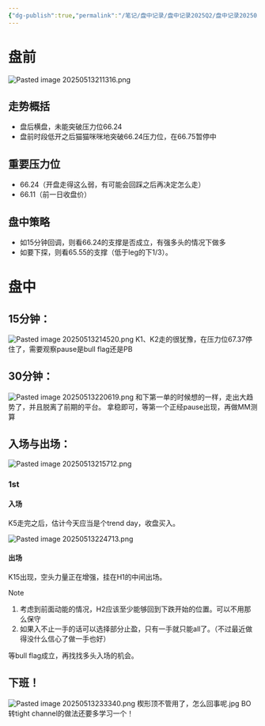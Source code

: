 ```yaml
---
{"dg-publish":true,"permalink":"/笔记/盘中记录/盘中记录2025Q2/盘中记录202505/20250513盘中记录/"}
---
```


# 盘前
![Pasted image 20250513211316.png](/img/user/%E5%9B%BE%E7%89%87%E5%AD%98%E6%94%BE%E5%9C%B0/Pasted%20image%2020250513211316.png)
## 走势概括
- 盘后横盘，未能突破压力位66.24
- 盘前时段低开之后猫猫咪咪地突破66.24压力位，在66.75暂停中
## 重要压力位
- 66.24（开盘走得这么弱，有可能会回踩之后再决定怎么走）
- 66.11（前一日收盘价）
## 盘中策略
- 如15分钟回调，则看66.24的支撑是否成立，有强多头的情况下做多
- 如要下探，则看65.55的支撑（低于leg的下1/3）。



# 盘中

## 15分钟：
![Pasted image 20250513214520.png](/img/user/%E5%9B%BE%E7%89%87%E5%AD%98%E6%94%BE%E5%9C%B0/Pasted%20image%2020250513214520.png)
K1、K2走的很犹豫，在压力位67.37停住了，需要观察pause是bull flag还是PB

## 30分钟：
![Pasted image 20250513220619.png](/img/user/%E5%9B%BE%E7%89%87%E5%AD%98%E6%94%BE%E5%9C%B0/Pasted%20image%2020250513220619.png)
和下第一单的时候想的一样，走出大趋势了，并且脱离了前期的平台。
拿稳即可，等第一个正经pause出现，再做MM测算

## 入场与出场：
![Pasted image 20250513215712.png](/img/user/%E5%9B%BE%E7%89%87%E5%AD%98%E6%94%BE%E5%9C%B0/Pasted%20image%2020250513215712.png)
### 1st
#### 入场
K5走完之后，估计今天应当是个trend day，收盘买入。

![Pasted image 20250513224713.png](/img/user/%E5%9B%BE%E7%89%87%E5%AD%98%E6%94%BE%E5%9C%B0/Pasted%20image%2020250513224713.png)
#### 出场
K15出现，空头力量正在增强，挂在H1的中间出场。

> [!NOTE] 
> 1. 考虑到前面动能的情况，H2应该至少能够回到下跌开始的位置。可以不用那么保守
> 2. 如果入不止一手的话可以选择部分止盈，只有一手就只能all了。（不过最近做得没什么信心了做一手也好）

等bull flag成立，再找找多头入场的机会。



## 下班！
![Pasted image 20250513233340.png](/img/user/%E5%9B%BE%E7%89%87%E5%AD%98%E6%94%BE%E5%9C%B0/Pasted%20image%2020250513233340.png)
楔形顶不管用了，怎么回事呢.jpg
BO转tight channel的做法还要多学习一个！